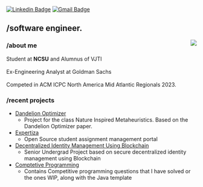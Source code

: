 [![Linkedin Badge](https://img.shields.io/badge/-Atharva_Thorve-blue?style=flat-square&logo=Linkedin&logoColor=white&link=https://www.linkedin.com/in/atharva-thorve-5b6268193//)](https://www.linkedin.com/in/atharva-thorve-5b6268193/) [![Gmail Badge](https://img.shields.io/badge/-aaathorve@gmail.com-c14438?style=flat-square&logo=Gmail&logoColor=white&link=mailto:aaathorve@gmail.com)](mailto:aaathorve@gmail.com)
## /software engineer.
<img align="right" src="https://github-readme-stats.vercel.app/api/top-langs/?username=AtharvaThorve&layout=compact" />

### /about me

Student at **NCSU** and Alumnus of VJTI
<br><br>
Ex-Engineering Analyst at Goldman Sachs
<br><br>
Competed in ACM ICPC North America Mid Atlantic Regionals 2023.

### /recent projects
- [Dandelion Optimizer](https://github.com/AtharvaThorve/Dandelion-Optimizer)
  - Project for the class Nature Inspired Metaheuristics. Based on the Dandelion Optimizer paper.
- [Expertiza](https://github.com/expertiza/reimplementation-front-end)
  - Open Source student assignment management portal
- [Decentralized Identity Management Using Blockchain](https://github.com/BTechProject2022)
  - Senior Undergrad Project based on secure decentralized identity management using Blockchain
- [Comptetive Programming](https://github.com/AtharvaThorve/Competitive-Programming)
  - Contains Competitive programming questions that I have solved or the ones WIP, along with the Java template
